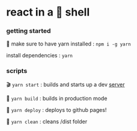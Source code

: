 # react in a 🌰 shell

### getting started

🧶 make sure to have yarn installed
: `npm i -g yarn`

install dependencies
: `yarn`

### scripts

🎬 `yarn start`
: builds and starts up a dev [server](http://localhost:8000)

👷 `yarn build`
: builds in production mode

🚀 `yarn deploy`
: deploys to github pages!

🧼 `yarn clean`
: cleans /dist folder
